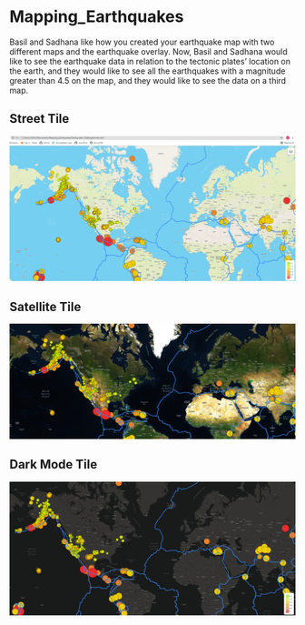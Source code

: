 # Mapping_Earthquakes
Basil and Sadhana like how you created your earthquake map with two different maps and the earthquake overlay. Now, Basil and Sadhana would like to see the earthquake data in relation to the tectonic plates’ location on the earth, and they would like to see all the earthquakes with a magnitude greater than 4.5 on the map, and they would like to see the data on a third map.

## Street Tile
![image_name](./static/images/Streets.PNG)

## Satellite Tile
![image_name](./static/images/Satellite.PNG)

## Dark Mode Tile
![image_name](./static/images/DarkMode.PNG)
